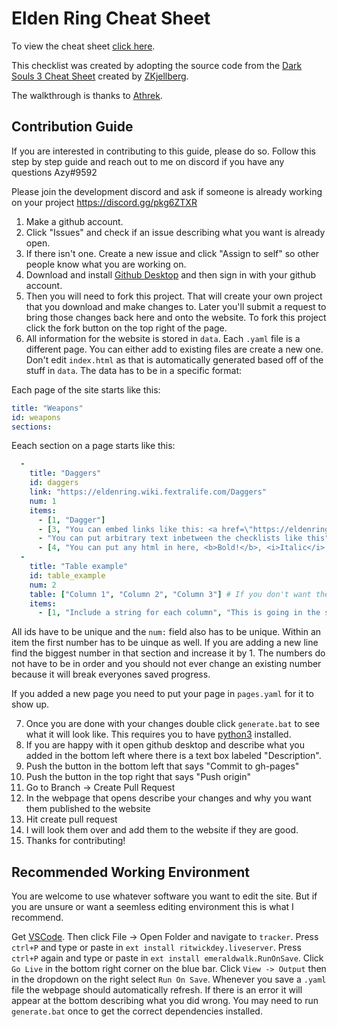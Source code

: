 # Elden Ring Cheat Sheet

To view the cheat sheet [click here](https://roundtable-hold.github.io/tracker/).

This checklist was created by adopting the source code from the [Dark Souls 3 Cheat Sheet](https://github.com/ZKjellberg/dark-souls-3-cheat-sheet) created by [ZKjellberg](https://github.com/zkjellberg).

The walkthrough is thanks to [Athrek](https://www.reddit.com/r/Roundtable_Guides/comments/tiouti/guide_to_the_intended_route_through_the_game/).

## Contribution Guide

If you are interested in contributing to this guide, please do so. Follow this step by step guide and reach out to me on discord if you have any questions Azy#9592

Please join the development discord and ask if someone is already working on your project https://discord.gg/pkg6ZTXR

1. Make a github account.
2. Click "Issues" and check if an issue describing what you want is already open.
3. If there isn't one. Create a new issue and click "Assign to self" so other people know what you are working on.
4. Download and install [Github Desktop](https://desktop.github.com/) and then sign in with your github account.
5. Then you will need to fork this project. That will create your own project that you download and make changes to. Later you'll submit a request to bring those changes back here and onto the website. To fork this project click the fork button on the top right of the page.
6. All information for the website is stored in `data`. Each `.yaml` file is a different page. You can either add to existing files are create a new one. Don't edit `index.html` as that is automatically generated based off of the stuff in `data`. The data has to be in a specific format:

Each page of the site starts like this:

```yaml
title: "Weapons"
id: weapons
sections:
```

Eeach section on a page starts like this:

```yaml
  -
    title: "Daggers"
    id: daggers
    link: "https://eldenring.wiki.fextralife.com/Daggers"
    num: 1
    items:
      - [1, "Dagger"]
      - [3, "You can embed links like this: <a href=\"https://eldenring.wiki.fextralife.com/Black+Knife\"Black Knife</a>"]
      - "You can put arbitrary text inbetween the checklists like this"
      - [4, "You can put any html in here, <b>Bold!</b>, <i>Italic</i>, etc."]
  -
    title: "Table example"
    id: table_example
    num: 2
    table: ["Column 1", "Column 2", "Column 3"] # If you don't want the table to have headers put "table: 3" instead where 3 is the number of columns
    items:
      - [1, "Include a string for each column", "This is going in the second column", "And this the third"]
```

All ids have to be unique and the `num:` field also has to be unique. Within an item the first number has to be uinque as well. If you are adding a new line find the biggest number in that section and increase it by 1. The numbers do not have to be in order and you should not ever change an existing number because it will break everyones saved progress.

If you added a new page you need to put your page in `pages.yaml` for it to show up.

7. Once you are done with your changes double click `generate.bat` to see what it will look like. This requires you to have [python3](https://www.python.org/downloads/) installed.
8. If you are happy with it open github desktop and describe what you added in the bottom left where there is a text box labeled "Description".
9. Push the button in the bottom left that says "Commit to gh-pages"
10. Push the button in the top right that says "Push origin"
11. Go to Branch -> Create Pull Request
12. In the webpage that opens describe your changes and why you want them published to the website
13. Hit create pull request
14. I will look them over and add them to the website if they are good.
15. Thanks for contributing!

## Recommended Working Environment

You are welcome to use whatever software you want to edit the site. But if you are unsure or want a seemless editing environment this is what I recommend.

Get [VSCode](https://code.visualstudio.com/). Then click File -> Open Folder and navigate to `tracker`.
Press `ctrl+P` and type or paste in `ext install ritwickdey.liveserver`.
Press `ctrl+P` again and type or paste in `ext install emeraldwalk.RunOnSave`.
Click `Go Live` in the bottom right corner on the blue bar.
Click `View -> Output` then in the dropdown on the right select `Run On Save`.
Whenever you save a `.yaml` file the webpage should automatically refresh. If there is an error it will appear at the bottom describing what you did wrong. You may need to run `generate.bat` once to get the correct dependencies installed.